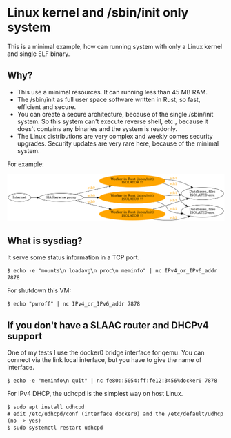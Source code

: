 # Linux kernel and /sbin/init only system

This is a minimal example, how can running system with only a Linux kernel and single ELF binary.

## Why?

* This use a minimal resources. It can running less than 45 MB RAM.
* The /sbin/init as full user space software written in Rust, so fast, efficient and secure.
* You can create a secure architecture, because of the single /sbin/init system. So this system can't execute reverse shell, etc., because it does't contains any binaries and the system is readonly.
* The Linux distributions are very complex and weekly comes security upgrades. Security updates are very rare here, because of the minimal system.

For example:

![Isolated system](initonly_as_isolator.png)

## What is sysdiag?

It serve some status information in a TCP port.

    $ echo -e "mounts\n loadavg\n proc\n meminfo" | nc IPv4_or_IPv6_addr 7878

For shutdown this VM:

    $ echo "pwroff" | nc IPv4_or_IPv6_addr 7878

## If you don't have a SLAAC router and DHCPv4 support

One of my tests I use the docker0 bridge interface for qemu. You can connect via the link local interface, but you have to give the name of interface.

    $ echo -e "meminfo\n quit" | nc fe80::5054:ff:fe12:3456%docker0 7878

For IPv4 DHCP, the udhcpd is the simplest way on host Linux.

    $ sudo apt install udhcpd
    # edit /etc/udhcpd/conf (interface docker0) and the /etc/default/udhcp (no -> yes)
    $ sudo systemctl restart udhcpd

